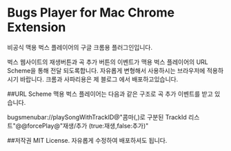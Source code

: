 Bugs Player for Mac Chrome Extension
====================================

비공식 맥용 벅스 플레이어의 구글 크롬용 플러그인입니다.

벅스 웹사이트의 재생버튼과 곡 추가 버튼의 이벤트가 맥용 벅스 플레이어의 URL Scheme을 통해 전달 되도록합니다.
자유롭게 변형해서 사용하시는 브라우저에 적용하시기 바랍니다.
크롬과 사파리용은 제 블로그 에서 배포하고있습니다.

##URL Scheme
맥용 벅스 플레이어는 다음과 같은 구조로 곡 추가 이벤트를 받고 있습니다.

bugsmenubar://playSongWithTrackID@"콤마(,)로 구분된 TrackId 리스트"@@forcePlay@"재생/추가 (true:재생,false:추가)"

##저작권
MIT License.
자유롭게 수정하여 배포하셔도 됩니다.
